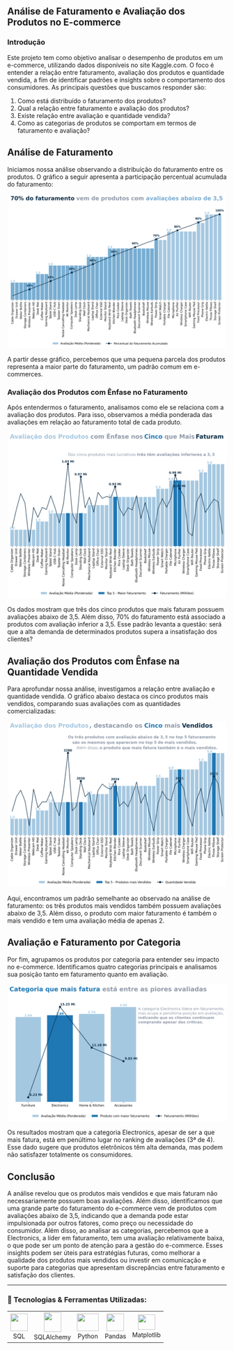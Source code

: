 ## Análise de Faturamento e Avaliação dos Produtos no E-commerce

### Introdução

Este projeto tem como objetivo analisar o desempenho de produtos em um e-commerce, utilizando dados disponíveis no site Kaggle.com. O foco é entender a relação entre faturamento, avaliação dos produtos e quantidade vendida, a fim de identificar padrões e insights sobre o comportamento dos consumidores.
As principais questões que buscamos responder são:
1.	Como está distribuído o faturamento dos produtos?
2.	Qual a relação entre faturamento e avaliação dos produtos?
3.	Existe relação entre avaliação e quantidade vendida?
4.	Como as categorias de produtos se comportam em termos de faturamento e avaliação?

## Análise de Faturamento
Iniciamos nossa análise observando a distribuição do faturamento entre os produtos. O gráfico a seguir apresenta a participação percentual acumulada do faturamento:

<p align="center">
  <img src="graficos/av_percent_fat_produto.png" alt="GRÁFICO DE DISTRIBUIÇÃO PERCENTUAL DO FATURAMENTO" width="500">
</p>

A partir desse gráfico, percebemos que uma pequena parcela dos produtos representa a maior parte do faturamento, um padrão comum em e-commerces.

### Avaliação dos Produtos com Ênfase no Faturamento
Após entendermos o faturamento, analisamos como ele se relaciona com a avaliação dos produtos. Para isso, observamos a média ponderada das avaliações em relação ao faturamento total de cada produto.

![GRÁFICO DE AVALIAÇÃO X FATURAMENTO](graficos/av_fat_produto.png)

Os dados mostram que três dos cinco produtos que mais faturam possuem avaliações abaixo de 3,5. Além disso, 70% do faturamento está associado a produtos com avaliação inferior a 3,5. Esse padrão levanta a questão: será que a alta demanda de determinados produtos supera a insatisfação dos clientes?

## Avaliação dos Produtos com Ênfase na Quantidade Vendida
Para aprofundar nossa análise, investigamos a relação entre avaliação e quantidade vendida. O gráfico abaixo destaca os cinco produtos mais vendidos, comparando suas avaliações com as quantidades comercializadas:

![GRÁFICO DE AVALIAÇÃO X QUANTIDADE VENDIDA](graficos/av_qtd_vendas_produto.png)

Aqui, encontramos um padrão semelhante ao observado na análise de faturamento: os três produtos mais vendidos também possuem avaliações abaixo de 3,5. Além disso, o produto com maior faturamento é também o mais vendido e tem uma avaliação média de apenas 2.

## Avaliação e Faturamento por Categoria
Por fim, agrupamos os produtos por categoria para entender seu impacto no e-commerce. Identificamos quatro categorias principais e analisamos sua posição tanto em faturamento quanto em avaliação.

![GRÁFICO DE FATURAMENTO E AVALIAÇÃO POR CATEGORIA](graficos/av_fat_categoria.png)

Os resultados mostram que a categoria Electronics, apesar de ser a que mais fatura, está em penúltimo lugar no ranking de avaliações (3ª de 4). Esse dado sugere que produtos eletrônicos têm alta demanda, mas podem não satisfazer totalmente os consumidores.

## Conclusão
A análise revelou que os produtos mais vendidos e que mais faturam não necessariamente possuem boas avaliações. Além disso, identificamos que uma grande parte do faturamento do e-commerce vem de produtos com avaliações abaixo de 3,5, indicando que a demanda pode estar impulsionada por outros fatores, como preço ou necessidade do consumidor.
Além disso, ao analisar as categorias, percebemos que a Electronics, a líder em faturamento, tem uma avaliação relativamente baixa, o que pode ser um ponto de atenção para a gestão do e-commerce.
Esses insights podem ser úteis para estratégias futuras, como melhorar a qualidade dos produtos mais vendidos ou investir em comunicação e suporte para categorias que apresentam discrepâncias entre faturamento e satisfação dos clientes.

---
### 🚀 Tecnologias & Ferramentas Utilizadas:

<table>
  <tr>
    <td align="center"><img src="https://icones.pro/wp-content/uploads/2021/05/icone-base-donnees-orange.png" width="40" height="40"/><br>SQL</td>
    <td align="center"><img src="https://buildwithlayer.gallerycdn.vsassets.io/extensions/buildwithlayer/sqlalchemy-integration-expert-jyszg/0.0.13/1740523961608/Microsoft.VisualStudio.Services.Icons.Default" width="40" height="45"/><br>SQLAlchemy</td>
    <td align="center"><img src="https://cdn.jsdelivr.net/gh/devicons/devicon/icons/python/python-original.svg" width="50" height="40"/><br>Python</td>
    <td align="center"><img src="https://cdn.jsdelivr.net/gh/devicons/devicon/icons/pandas/pandas-original.svg" width="40" height="40"/><br>Pandas</td>
    <td align="center"><img src="https://upload.wikimedia.org/wikipedia/commons/thumb/8/84/Matplotlib_icon.svg/1200px-Matplotlib_icon.svg.png" width="40" height="35"/><br>Matplotlib</td>
</table>
